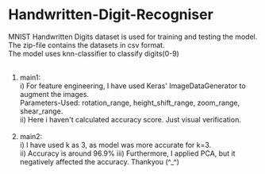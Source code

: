 # Handwritten-Digit-Recogniser

MNIST Handwritten Digits dataset is used for training and testing the model.<br>
The zip-file contains the datasets in csv format.<br>
The model uses knn-classifier to classify digits(0-9)<br><br>
1. main1:<br>
   i) For feature engineering, I have used Keras' ImageDataGenerator to augment the images.<br>
      Parameters-Used: rotation_range, height_shift_range, zoom_range, shear_range.<br>
   ii) Here i haven't calculated accuracy score. Just visual verification.<br><br>
2. main2:<br>
   i) I have used k as 3, as model was more accurate for k=3.<br>
   ii) Accuracy is around 96.9%
   iii) Furthermore, I applied PCA, but it negatively affected the accuracy.
Thankyou (^_^)
